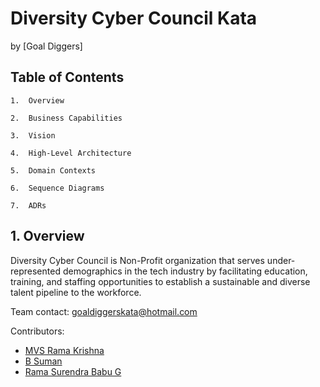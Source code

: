# Diversity Cyber Council Kata

by [Goal Diggers]

## Table of Contents

```text
1.  Overview

2.  Business Capabilities   

3.  Vision  

4.  High-Level Architecture

5.  Domain Contexts  

6.  Sequence Diagrams 

7.  ADRs 

```

## 1. Overview

Diversity Cyber Council is Non-Profit organization that serves under-represented
demographics in the tech industry by facilitating education, training, and staffing opportunities to establish a sustainable and diverse talent pipeline to the workforce.

Team contact: [goaldiggerskata@hotmail.com](mailto:goaldiggerskata@hotmail.com)

Contributors:
* [MVS Rama Krishna](https://www.linkedin.com/in/mvs-ramakrishna-a3a57225/)
* [B Suman]()  
* [Rama Surendra Babu G](https://www.linkedin.com/in/rama-surendra-babu-g-985a1913/)

